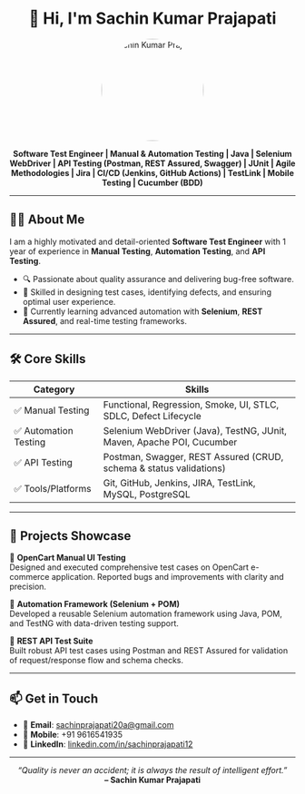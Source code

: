 <h1 align="center">👋 Hi, I'm Sachin Kumar Prajapati</h1>

<p align="center">
  <img src="https://raw.githubusercontent.com/sachinprajapati20a/sachinprajapati20a/main/IMG-20240227-WA0015.jpg" alt="Sachin Kumar Prajapati" width="180" style="border-radius: 50%;" />
</p>


<p align="center">
  <strong>Software Test Engineer | Manual & Automation Testing | Java | Selenium WebDriver | API Testing (Postman, REST Assured, Swagger) | JUnit | Agile Methodologies | Jira | CI/CD (Jenkins, GitHub Actions) | TestLink | Mobile Testing | Cucumber (BDD)</strong>
</p>

---

## 🧑‍💻 About Me

I am a highly motivated and detail-oriented **Software Test Engineer** with 1 year of experience in **Manual Testing**, **Automation Testing**, and **API Testing**.

- 🔍 Passionate about quality assurance and delivering bug-free software.
- 🔧 Skilled in designing test cases, identifying defects, and ensuring optimal user experience.
- 🚀 Currently learning advanced automation with **Selenium**, **REST Assured**, and real-time testing frameworks.

---

## 🛠️ Core Skills

| Category              | Skills                                                                 |
|-----------------------|------------------------------------------------------------------------|
| ✅ Manual Testing      | Functional, Regression, Smoke, UI, STLC, SDLC, Defect Lifecycle        |
| ✅ Automation Testing  | Selenium WebDriver (Java), TestNG, JUnit, Maven, Apache POI, Cucumber |
| ✅ API Testing         | Postman, Swagger, REST Assured (CRUD, schema & status validations)    |
| ✅ Tools/Platforms     | Git, GitHub, Jenkins, JIRA, TestLink, MySQL, PostgreSQL               |

---

## 📁 Projects Showcase

🔹 **OpenCart Manual UI Testing**  
Designed and executed comprehensive test cases on OpenCart e-commerce application. Reported bugs and improvements with clarity and precision.

🔹 **Automation Framework (Selenium + POM)**  
Developed a reusable Selenium automation framework using Java, POM, and TestNG with data-driven testing support.

🔹 **REST API Test Suite**  
Built robust API test cases using Postman and REST Assured for validation of request/response flow and schema checks.

---

## 📫 Get in Touch

- 📧 **Email**: [sachinprajapati20a@gmail.com](mailto:sachinprajapati20a@gmail.com)  
- 📱 **Mobile**: +91 9616541935  
- 🔗 **LinkedIn**: [linkedin.com/in/sachinprajapati12](https://www.linkedin.com/in/sachinprajapati12/)

---

<p align="center">
  <em>“Quality is never an accident; it is always the result of intelligent effort.”</em><br>
  <strong>– Sachin Kumar Prajapati</strong>
</p>
